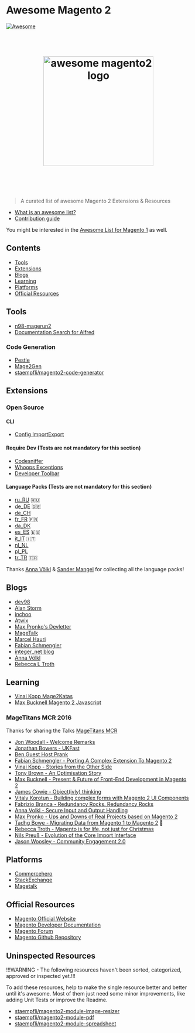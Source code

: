 # Awesome Magento 2

[![Awesome](https://cdn.rawgit.com/sindresorhus/awesome/d7305f38d29fed78fa85652e3a63e154dd8e8829/media/badge.svg)](https://github.com/sindresorhus/awesome)

<h1 align="center">
	<br>
	<img width="300" src="https://github.com/DavidLambauer/awesome-magento2/blob/master/media/awesome-magento-logo.png" alt="awesome magento2 logo">
	<br>
	<br>
	<br>
</h1>

> A curated list of awesome Magento 2 Extensions & Resources

- [What is an awesome list?](https://github.com/sindresorhus/awesome/blob/master/awesome.md)
- [Contribution guide](contributing.md)


You might be interested in the [Awesome List for Magento 1](https://github.com/DavidLambauer/awesome-magento) as well.


## Contents

- [Tools](#tools)
- [Extensions](#extensions)
- [Blogs](#blogs)
- [Learning](#learning)
- [Platforms](#platforms)
- [Official Resources](#official)


## Tools

- [n98-magerun2](http://magerun.net/)
- [Documentation Search for Alfred](https://github.com/DavidLambauer/Alfred-Workflow-Magento-2-DevDocs-Search)

### Code Generation

- [Pestle](https://github.com/astorm/pestle)
- [Mage2Gen](https://mage2gen.com/)
- [staempfli/magento2-code-generator](https://github.com/staempfli/magento2-code-generator)

## Extensions


### Open Source

#### CLI

- [Config ImportExport](https://github.com/semaio/Magento2-ConfigImportExport)

#### Require Dev (Tests are not mandatory for this section)

- [Codesniffer](https://github.com/magento-ecg/coding-standard)
- [Whoops Exceptions](https://github.com/yireo/Yireo_Whoops)
- [Developer Toolbar](https://github.com/mgtcommerce/Mgt_Developertoolbar) 

#### Language Packs (Tests are not mandatory for this section)

- [ru_RU](https://packagist.org/packages/etws/magento-language-ru_ru) :ru:
- [de_DE](https://github.com/splendidinternet/Magento2_German_LocalePack_de_DE) :de:
- [de_CH](https://github.com/staempfli/magento2-language-de-ch)
- [fr_FR](https://github.com/Imaginaerum/magento2-language-fr-fr) :fr:
- [da_DK](https://magentodanmark.dk/) 
- [es_ES](https://github.com/eusonlito/magento2-language-es_es) :es:
- [it_IT](https://github.com/antoniocarboni/magento2-traduzione-italiana) :it:
- [nl_NL](https://bitbucket.org/creaminternet/language-nl_nl.git)
- [pl_PL](https://github.com/SnowdogApps/magento2-pl_pl) 
- [tr_TR](https://github.com/hidonet/magento2-language-tr_tr) :tr:

Thanks [Anna Völkl](https://github.com/avoelkl) & [Sander Mangel](https://github.com/sandermangel) for collecting all the language packs! 

## Blogs

- [dev98](https://dev98.de/)
- [Alan Storm](http://alanstorm.com/category/magento-2/)
- [inchoo](http://inchoo.net/category/magento-2/)
- [Atwix](https://www.atwix.com/blog/)
- [Max Pronko's Devletter](https://maxpronko.us13.list-manage.com/subscribe/post?u=1522a03b7b9e6dea003fad97a&id=dc6b454824)
- [MageTalk](http://magetalk.com/)
- [Marcel Hauri](https://blog.hauri.me/)
- [Fabian Schmengler](https://www.schmengler-se.de/)
- [integer_net blog](https://www.integer-net.com/blog/)
- [Anna Völkl](http://anna.voelkl.at/)
- [Rebecca L Troth](http://rebeccatroth.co.uk/)

## Learning
- [Vinai Kopp Mage2Katas](https://www.youtube.com/channel/UCRFDWo7jTlrpEsJxzc7WyPw)
- [Max Bucknell Magento 2 Javascript](https://www.youtube.com/watch?v=tHxebA-jOSo)

### MageTitans MCR 2016

Thanks for sharing the Talks [MageTitans MCR](http://www.magetitans.co.uk/)

- [Jon Woodall - Welcome Remarks](https://www.youtube.com/watch?v=D2DDMgazdAQ&list=PLwB4Uz_0hoVMOnBRS49ICbNWOU5jhNNWC&index=1)
- [Jonathan Bowers - UKFast](https://www.youtube.com/watch?v=oI5Q-qnew6g&list=PLwB4Uz_0hoVMOnBRS49ICbNWOU5jhNNWC&index=2)
- [Ben Guest Host Prank](https://www.youtube.com/watch?v=p4f0fT1bA0c&list=PLwB4Uz_0hoVMOnBRS49ICbNWOU5jhNNWC&index=3)
- [Fabian Schmengler - Porting A Complex Extension To Magento 2](https://www.youtube.com/watch?list=PLwB4Uz_0hoVMOnBRS49ICbNWOU5jhNNWC&v=fm_yvS6cZe8)
- [Vinai Kopp - Stories from the Other Side](https://www.youtube.com/watch?v=BhyEbk5bv1c&list=PLwB4Uz_0hoVMOnBRS49ICbNWOU5jhNNWC&index=5)
- [Tony Brown - An Optimisation Story](https://www.youtube.com/watch?list=PLwB4Uz_0hoVMOnBRS49ICbNWOU5jhNNWC&v=GLJ85ppV2Hk)
- [Max Bucknell - Present & Future of Front-End Development in Magento 2](https://www.youtube.com/watch?list=PLwB4Uz_0hoVMOnBRS49ICbNWOU5jhNNWC&v=C-mGM7RBs0U)
- [James Cowie - Object(ivly) thinking](https://www.youtube.com/watch?list=PLwB4Uz_0hoVMOnBRS49ICbNWOU5jhNNWC&v=btH5DJ6P_OU)
- [Vitaly Korotun - Building complex forms with Magento 2 UI Components](https://www.youtube.com/watch?v=95_Sw2zX8Cc)
- [Fabrizio Branca - Redundancy Rocks. Redundancy Rocks](https://www.youtube.com/watch?list=PLwB4Uz_0hoVMOnBRS49ICbNWOU5jhNNWC&v=roFZhYtl4qA)
- [Anna Volkl - Secure Input and Output Handling](https://www.youtube.com/watch?list=PLwB4Uz_0hoVMOnBRS49ICbNWOU5jhNNWC&v=b2LdJiPMXWY)
- [Max Pronko - Ups and Downs of Real Projects based on Magento 2](https://www.youtube.com/watch?v=WNrWEAgJIfg&index=12&list=PLwB4Uz_0hoVMOnBRS49ICbNWOU5jhNNWC)
- [Tadhg Bowe - Migrating Data from Magento 1 to Magento 2](https://www.youtube.com/watch?v=8oBYKGzEVTk&index=13&list=PLwB4Uz_0hoVMOnBRS49ICbNWOU5jhNNWC) :toilet:
- [Rebecca Troth - Magento is for life, not just for Christmas](https://www.youtube.com/watch?v=DQ_AajuiSHA&index=14&list=PLwB4Uz_0hoVMOnBRS49ICbNWOU5jhNNWC)
- [Nils Preuß - Evolution of the Core Import Interface](https://www.youtube.com/watch?v=Py5U3vuMBW8&list=PLwB4Uz_0hoVMOnBRS49ICbNWOU5jhNNWC&index=15)
- [Jason Woosley - Community Engagement 2.0](https://www.youtube.com/watch?v=1iKCw24cHa0&index=16&list=PLwB4Uz_0hoVMOnBRS49ICbNWOU5jhNNWC)

## Platforms

- [Commercehero](https://commercehero.io/)
- [StackExchange](http://magento.stackexchange.com/)	
- [Magetalk](http://magetalk.com/)

## Official Resources

- [Magento Official Website](https://www.magento.com)
- [Magento Developer Documentation](http://devdocs.magento.com/)
- [Magento Forum](https://community.magento.com/)
- [Magento Github Repository](https://github.com/magento/magento2)


## Uninspected Resources

!!!WARNING - The following resources haven't been sorted, categorized, approved or inspected yet.!!!

To add these resources, help to make the single resource better and better until it's awesome. Most of them just need some minor improvements, like adding Unit Tests or improve the Readme.

- [staempfli/magento2-module-image-resizer](https://github.com/staempfli/magento2-module-image-resizer)
- [staempfli/magento2-module-pdf](https://github.com/staempfli/magento2-module-pdf)
- [staempfli/magento2-module-spreadsheet](https://github.com/staempfli/magento2-module-spreadsheet)	

